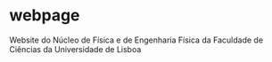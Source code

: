 # webpage
Website do Núcleo de Física e de Engenharia Física da Faculdade de Ciências da Universidade de Lisboa
